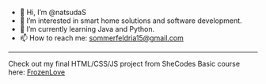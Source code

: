 - 👋 Hi, I’m @natsudaS
- 👀 I’m interested in smart home solutions and software development.
- 🌱 I’m currently learning Java and Python.
- 📫 How to reach me: sommerfeldria15@gmail.com

------

Check out my final HTML/CSS/JS project from SheCodes Basic course here: [FrozenLove](https://shecodesprojectsbyria.netlify.app/)

<!---
natsudaS/natsudaS is a ✨ special ✨ repository because its `README.md` (this file) appears on your GitHub profile.
You can click the Preview link to take a look at your changes.
--->
